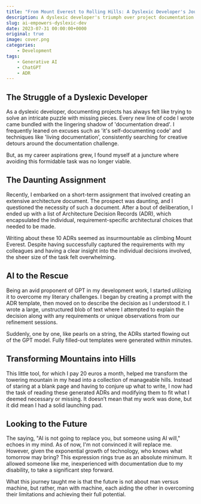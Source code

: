 ```yaml
---
title: "From Mount Everest to Rolling Hills: A Dyslexic Developer's Journey with AI"
description: A dyslexic developer's triumph over project documentation with AI assistance
slug: ai-empowers-dyslexic-dev
date: 2023-07-31 00:00:00+0000
original: true
image: cover.png
categories:
    - Development
tags:
    - Generative AI
    - ChatGPT
    - ADR
---
```


## The Struggle of a Dyslexic Developer

As a dyslexic developer, documenting projects has always felt like trying to solve an intricate puzzle with missing pieces. Every new line of code I wrote came bundled with the lingering shadow of 'documentation dread'. I frequently leaned on excuses such as 'it's self-documenting code' and techniques like 'living documentation', consistently searching for creative detours around the documentation challenge.

But, as my career aspirations grew, I found myself at a juncture where avoiding this formidable task was no longer viable.

## The Daunting Assignment

Recently, I embarked on a short-term assignment that involved creating an extensive architecture document. The prospect was daunting, and I questioned the necessity of such a document. After a bout of deliberation, I ended up with a list of Architecture Decision Records (ADR), which encapsulated the individual, requirement-specific architectural choices that needed to be made.

Writing about these 10 ADRs seemed as insurmountable as climbing Mount Everest. Despite having successfully captured the requirements with my colleagues and having a clear insight into the individual decisions involved, the sheer size of the task felt overwhelming.

## AI to the Rescue

Being an avid proponent of GPT in my development work, I started utilizing it to overcome my literary challenges. I began by creating a prompt with the ADR template, then moved on to describe the decision as I understood it. I wrote a large, unstructured blob of text where I attempted to explain the decision along with any requirements or unique observations from our refinement sessions.

Suddenly, one by one, like pearls on a string, the ADRs started flowing out of the GPT model. Fully filled-out templates were generated within minutes.

## Transforming Mountains into Hills

This little tool, for which I pay 20 euros a month, helped me transform the towering mountain in my head into a collection of manageable hills. Instead of staring at a blank page and having to conjure up what to write, I now had the task of reading these generated ADRs and modifying them to fit what I deemed necessary or missing. It doesn’t mean that my work was done, but it did mean I had a solid launching pad.

## Looking to the Future

The saying, "AI is not going to replace you, but someone using AI will," echoes in my mind. As of now, I'm not convinced it will replace me. However, given the exponential growth of technology, who knows what tomorrow may bring? This expression rings true as an absolute minimum. It allowed someone like me, inexperienced with documentation due to my disability, to take a significant step forward.

What this journey taught me is that the future is not about man versus machine, but rather, man with machine, each aiding the other in overcoming their limitations and achieving their full potential.